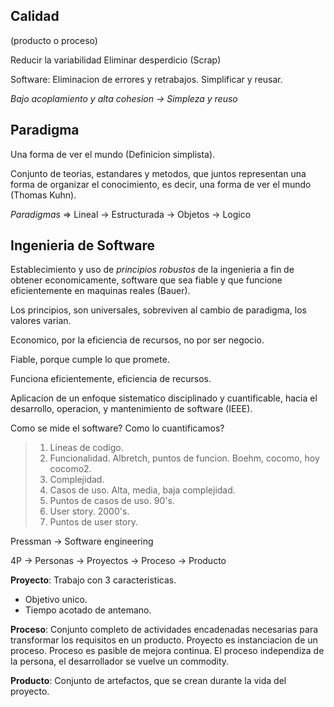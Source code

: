 Calidad
-------
(producto o proceso)

Reducir la variabilidad
Eliminar desperdicio (Scrap)

Software: Eliminacion de errores y retrabajos.
Simplificar y reusar.

*Bajo acoplamiento y alta cohesion -> Simpleza y reuso*

Paradigma
---------
Una forma de ver el mundo (Definicion simplista).

Conjunto de teorias, estandares y metodos, que juntos representan una forma de organizar el conocimiento, es decir, una forma de ver el mundo (Thomas Kuhn).

*Paradigmas* => Lineal -> Estructurada -> Objetos -> Logico

Ingenieria de Software
----------------------
Establecimiento y uso de *principios robustos* de la ingenieria a fin de obtener economicamente, software que sea fiable y que funcione eficientemente en maquinas reales (Bauer).

Los principios, son universales, sobreviven al cambio de paradigma, los valores varian.

Economico, por la eficiencia de recursos, no por ser negocio.

Fiable, porque cumple lo que promete.

Funciona eficientemente, eficiencia de recursos.

Aplicacion de un enfoque sistematico disciplinado y cuantificable, hacia el desarrollo, operacion, y mantenimiento de software (IEEE).

Como se mide el software? Como lo cuantificamos?

> 1. Lineas de codigo.
> 2. Funcionalidad. Albretch, puntos de funcion. Boehm, cocomo, hoy cocomo2.
> 3. Complejidad.
> 4. Casos de uso. Alta, media, baja complejidad.
> 5. Puntos de casos de uso. 90's.
> 6. User story. 2000's.
> 7. Puntos de user story.

Pressman -> Software engineering

4P -> Personas -> Proyectos -> Proceso -> Producto

**Proyecto**: Trabajo con 3 caracteristicas.
- Objetivo unico.
- Tiempo acotado de antemano.

**Proceso**: Conjunto completo de actividades encadenadas necesarias para transformar los requisitos en un producto. Proyecto es instanciacion de un proceso. Proceso es pasible de mejora continua. El proceso independiza de la persona, el desarrollador se vuelve un commodity.

**Producto**: Conjunto de artefactos, que se crean durante la vida del proyecto.